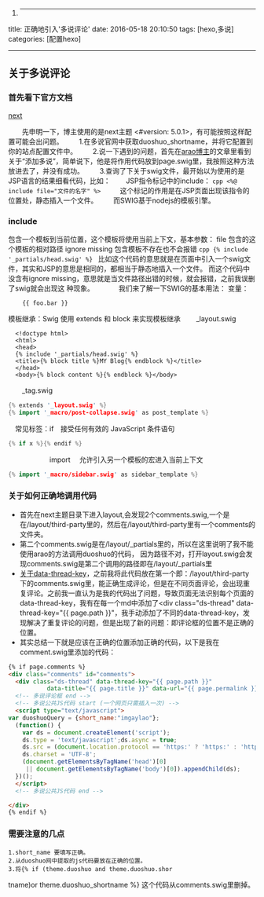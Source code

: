 1. ---
title: 正确地引入'多说评论'
date: 2016-05-18 20:10:50
tags: [hexo,多说]
categories: [配置hexo]

---

## 关于多说评论

### 首先看下官方文档
[next](http://theme-next.iissnan.com/third-party-services.html#duoshuo)

　　先申明一下，博主使用的是next主题 <#version: 5.0.1>，有可能按照这样配置可能会出问题。
    　　1.在多说官网中获取duoshuo_shortname，并将它配置到你的站点配置文件中。
    　　2.说一下遇到的问题，首先在[arao博主](http://www.arao.me/2015/hexo-next-theme-optimize-base/)的文章里看到关于“添加多说”，简单说下，他是将作用代码放到page.swig里，我按照这种方法放进去了，并没有成功。
    　　3.查询了下关于swig文件，最开始以为使用的是JSP语言的结果细看代码，比如：
    　　JSP指令标记中的include：
      ```cpp
<%@ include file="文件的名字" %>
      ```
　　这个标记的作用是在JSP页面出现该指令的位置处，静态插入一个文件。
　　而SWIG基于nodejs的模板引擎。
          <!-- more -->
  　　<h3>include</h3>
包含一个模板到当前位置，这个模板将使用当前上下文，基本参数：
      file 包含的这个模板的相对路径
      ignore missing  包含模板不存在也不会报错
      ```cpp
        {% include '_partials/head.swig' %}
      ```
  比如这个代码的意思就是在页面中引入一个swig文件，其实和JSP的意思是相同的，都相当于静态地插入一个文件。
  而这个代码中没含有ignore missing，意思就是当文件路径出错的时候，就会报错，之前我误删了swig就会出现这
  种现象。
　　　 我们来了解一下SWIG的基本用法：
     变量：
```
    {{ foo.bar }}
```
   模板继承：Swig 使用 extends 和 block 来实现模板继承
　　_layout.swig
```django
  <!doctype html>
  <html>
  <head>
  {% include '_partials/head.swig' %}
  <title>{% block title %}MY Blog{% endblock %}</title>
  </head>
  <body>{% block content %}{% endblock %}</body>
```
　　_tag.swig
```cpp
{% extends '_layout.swig' %}
{% import '_macro/post-collapse.swig' as post_template %}
```
　常见标签：if　接受任何有效的 JavaScript 条件语句
```cpp
{% if x %}{% endif %}
```
　　　　　　import 　允许引入另一个模板的宏进入当前上下文

```cpp
{% import '_macro/sidebar.swig' as sidebar_template %}
```

### 关于如何正确地调用代码

- 首先在next主题目录下进入layout,会发现2个comments.swig,一个是在/layout/third-party里的，然后在/layout/third-party里有一个comments的文件夹。
- 第二个comments.swig是在/layout/_partials里的，所以在这里说明了我不能使用arao的方法调用duoshuo的代码，
因为路径不对，打开layout.swig会发现comments.swig是第二个调用的路径即在/layout/_partials里
- [关于data-thread-key](http://dev.duoshuo.com/docs/5003ecd94cab3e7250000008)，之前我将此代码放在第一个即：/layout/third-party下的comments.swig里，能正确生成评论，但是在不同页面评论，会出现重复评论。之前我一直认为是我的代码出了问题，导致页面无法识别每个页面的data-thread-key，我有在每一个md中添加了<div class="ds-thread" data-thread-key="{{ page.path }}"，我手动添加了不同的data-thread-key，发现解决了重复评论的问题，但是出现了新的问题：即评论框的位置不是正确的位置。
- 其实总结一下就是应该在正确的位置添加正确的代码，以下是我在comment.swig里添加的代码：

```html
{% if page.comments %}
<div class="comments" id="comments">
  <div class="ds-thread" data-thread-key="{{ page.path }}"
           data-title="{{ page.title }}" data-url="{{ page.permalink }}"></div>
  <!-- 多说评论框 end -->
  <!-- 多说公共JS代码 start (一个网页只需插入一次) -->
  <script type="text/javascript">
var duoshuoQuery = {short_name:"imgaylao"};
  (function() {
    var ds = document.createElement('script');
    ds.type = 'text/javascript';ds.async = true;
    ds.src = (document.location.protocol == 'https:' ? 'https:' : 'http:') + '//static.duoshuo.com/embed.unstable.js';
    ds.charset = 'UTF-8';
    (document.getElementsByTagName('head')[0]
     || document.getElementsByTagName('body')[0]).appendChild(ds);
  })();
  </script>
  <!-- 多说公共JS代码 end -->

</div>
{% endif %}

```

### 需要注意的几点

    1.short_name 要填写正确。
    2.从duoshuo网中提取的js代码要放在正确的位置。
    3.将{% if (theme.duoshuo and theme.duoshuo.shor
tname)or theme.duoshuo_shortname %}
    这个代码从comments.swig里删掉。






